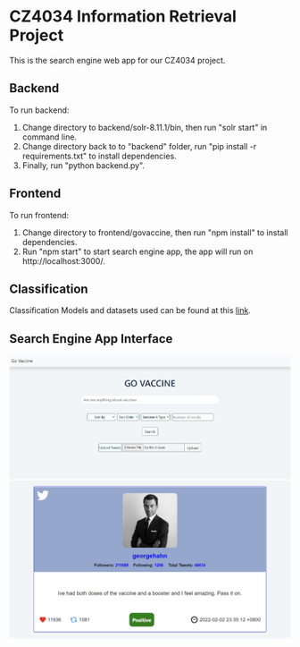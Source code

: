 # CZ4034 Information Retrieval Project

This is the search engine web app for our CZ4034 project.

## Backend

To run backend:
1. Change directory to backend/solr-8.11.1/bin, then run "solr start" in command line.
2. Change directory back to to "backend" folder, run "pip install -r requirements.txt" to install dependencies.
3. Finally, run "python backend.py".


## Frontend

To run frontend:
1. Change directory to frontend/govaccine, then run "npm install" to install dependencies.
2. Run "npm start" to start search engine app, the app will run on http://localhost:3000/.


## Classification
Classification Models and datasets used can be found at this [link](https://drive.google.com/drive/folders/1-26pAI5q1VBHyiLc0kOp4njPdFFlbh85).

## Search Engine App Interface
![](./images/App_screen_1.png)
<br/>
![](./images/App_screen_2.png)
